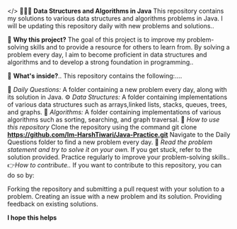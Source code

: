 </> 👨🏻‍💻 **Data Structures and Algorithms in Java**
This repository contains my solutions to various data structures and algorithms problems in Java. I will be updating this repository daily with new problems and solutions..

🚀 **Why this project?**
The goal of this project is to improve my problem-solving skills and to provide a resource for others to learn from. By solving a problem every day, I aim to become proficient in data structures and algorithms and to develop a strong foundation in programming..

💭 **What's inside?**..
This repository contains the following:....

📝 *Daily Questions:* A folder containing a new problem every day, along with its solution in Java.
⚙️ *Data Structures:* A folder containing implementations of various data structures such as         arrays,linked lists, stacks, queues, trees, and graphs.
🧩 *Algorithms:* A folder containing implementations of various algorithms such as sorting, searching, and graph traversal.
📂 *How to use this repository*
Clone the repository using the command git clone **https://github.com/Im-HarshTiwari/Java-Practice.git**
Navigate to the Daily Questions folder to find a new problem every day.
📖 *Read the problem statement and try to solve it on your own.*
If you get stuck, refer to the solution provided.
Practice regularly to improve your problem-solving skills..
👉*How to contribute..*
If you want to contribute to this repository, you can do so by:

Forking the repository and submitting a pull request with your solution to a problem.
Creating an issue with a new problem and its solution.
Providing feedback on existing solutions.




**I hope this helps**
